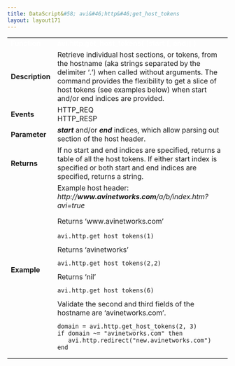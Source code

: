 ```yaml
---
title: DataScript&#58; avi&#46;http&#46;get_host_tokens
layout: layout171
---
```

<table class="table table-hover table table-bordered table-hover">  
<tbody>       
<tr>   
<td><span style="color: white; font-size: medium;"><strong>Function</strong></span></td>
<td><span style="color: white;"><b>avi.http.get_host_tokens( [start [, end]] )</b></span></td>
</tr>
<tr>   
<td><span style="font-size: medium;"><strong>Description</strong></span></td>
<td>Retrieve individual host sections, or tokens, from the hostname (aka strings separated by the delimiter ‘.’) when called without arguments. The command provides the flexibility to get a slice of host tokens (see examples below) when start and/or end indices are provided.</td>
</tr>
<tr>   
<td><span style="font-size: medium;"><strong>Events</strong></span></td>
<td>HTTP_REQ<br> HTTP_RESP</td>
</tr>
<tr>   
<td><span style="font-size: medium;"><strong>Parameter</strong></span></td>
<td><strong><em>start</em> </strong>and/or <em><strong>end</strong> </em>indices, which allow parsing out section of the host header.</td>
</tr>
<tr>   
<td><span style="font-size: medium;"><strong>Returns</strong></span></td>
<td>If no start and end indices are specified, returns a table of all the host tokens. If either start index is specified or both start and end indices are specified, returns a string.</td>
</tr>
<tr>   
<td><span style="font-size: medium;"><strong>Example</strong></span></td>
<td>Example host header: <em>http://<strong>www.avinetworks.com</strong>/a/b/index.htm?avi=true</em><p></p> <p>Returns ‘www.avinetworks.com’<br> 
 <!-- Crayon Syntax Highlighter v2.7.1 --> </p><pre><code class="language-lua">avi.http.get_host_tokens(1)</code></pre> 
<!-- [Format Time: 0.0003 seconds] --> Returns ‘avinetworks’<br> 
<!-- Crayon Syntax Highlighter v2.7.1 --> <pre><code class="language-lua">avi.http.get_host_tokens(2,2)</code></pre> 
<!-- [Format Time: 0.0003 seconds] --> Returns ‘nil’<br> 
<!-- Crayon Syntax Highlighter v2.7.1 --> <pre><code class="language-lua">avi.http.get_host_tokens(6)</code></pre> 
<!-- [Format Time: 0.0002 seconds] --> Validate the second and third fields of the hostname are ‘avinetworks.com’.<br> 
<!-- Crayon Syntax Highlighter v2.7.1 --> <pre><code class="language-lua">domain = avi.http.get_host_tokens(2, 3)
if domain ~= "avinetworks.com" then
   avi.http.redirect("new.avinetworks.com")
end</code></pre> 
<!-- [Format Time: 0.0006 seconds] --></td>
</tr>
</tbody>
</table> 
